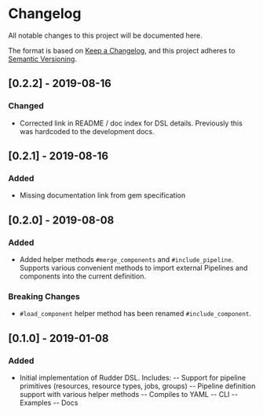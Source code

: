 # Changelog

All notable changes to this project will be documented here.

The format is based on [Keep a Changelog](https://keepachangelog.com/en/1.0.0/),
and this project adheres to [Semantic Versioning](https://semver.org/spec/v2.0.0.html).

## [0.2.2] - 2019-08-16
### Changed
- Corrected link in README / doc index for DSL details.
  Previously this was hardcoded to the development docs.

## [0.2.1] - 2019-08-16
### Added
- Missing documentation link from gem specification

## [0.2.0] - 2019-08-08
### Added
- Added helper methods `#merge_components` and `#include_pipeline`. Supports
  various convenient methods to import external Pipelines and components
  into the current definition.

### Breaking Changes
- `#load_component` helper method has been renamed `#include_component`.
  

## [0.1.0] - 2019-01-08
### Added
- Initial implementation of Rudder DSL. Includes:
-- Support for pipeline primitives (resources, resource types, jobs, groups)
-- Pipeline definition support with various helper methods
-- Compiles to YAML
-- CLI
-- Examples
-- Docs
